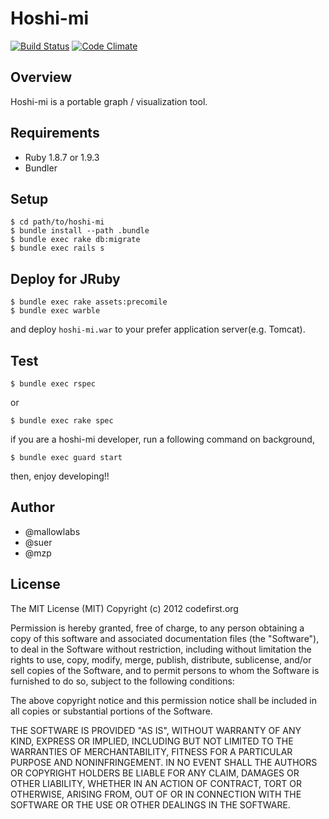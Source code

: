 Hoshi-mi
========================================

[![Build Status](https://secure.travis-ci.org/codefirst/hoshi-mi.png?branch=master)](http://travis-ci.org/codefirst/hoshi-mi)
[![Code Climate](https://codeclimate.com/github/codefirst/hoshi-mi.png)](https://codeclimate.com/github/codefirst/hoshi-mi)

Overview
------------------------------
Hoshi-mi is a portable graph / visualization tool.

Requirements
------------------------------

 * Ruby 1.8.7 or 1.9.3
 * Bundler

Setup
------------------------------

    $ cd path/to/hoshi-mi
    $ bundle install --path .bundle
    $ bundle exec rake db:migrate
    $ bundle exec rails s

Deploy for JRuby
------------------------------

    $ bundle exec rake assets:precomile
    $ bundle exec warble

and deploy `hoshi-mi.war` to your prefer application server(e.g. Tomcat).

Test
------------------------------

    $ bundle exec rspec

or

    $ bundle exec rake spec

if you are a hoshi-mi developer, run a following command on background,

    $ bundle exec guard start

then, enjoy developing!!

Author
------------------------------

 * @mallowlabs
 * @suer
 * @mzp

License
------------------------------
The MIT License (MIT)
Copyright (c) 2012 codefirst.org

Permission is hereby granted, free of charge, to any person obtaining a copy of this software and associated documentation files (the "Software"), to deal in the Software without restriction, including without limitation the rights to use, copy, modify, merge, publish, distribute, sublicense, and/or sell copies of the Software, and to permit persons to whom the Software is furnished to do so, subject to the following conditions:

The above copyright notice and this permission notice shall be included in all copies or substantial portions of the Software.

THE SOFTWARE IS PROVIDED "AS IS", WITHOUT WARRANTY OF ANY KIND, EXPRESS OR IMPLIED, INCLUDING BUT NOT LIMITED TO THE WARRANTIES OF MERCHANTABILITY, FITNESS FOR A PARTICULAR PURPOSE AND NONINFRINGEMENT. IN NO EVENT SHALL THE AUTHORS OR COPYRIGHT HOLDERS BE LIABLE FOR ANY CLAIM, DAMAGES OR OTHER LIABILITY, WHETHER IN AN ACTION OF CONTRACT, TORT OR OTHERWISE, ARISING FROM, OUT OF OR IN CONNECTION WITH THE SOFTWARE OR THE USE OR OTHER DEALINGS IN THE SOFTWARE.

